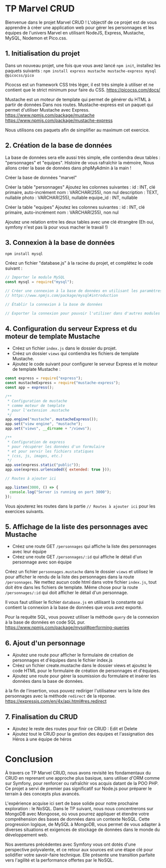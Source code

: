 # TP Marvel CRUD

Bienvenue dans le projet Marvel CRUD ! L'objectif de ce projet est de vous apprendre à créer une application web pour gérer les personnages et les équipes de l'univers Marvel en utilisant NodeJS, Express, Mustache, MySQL, Nodemon et Pico.css.

## 1. Initialisation du projet

Dans un nouveau projet, une fois que vous avez lancé `npm init`, installez les paquets suivants :
`npm install express mustache mustache-express mysql @picocss/pico`

Picocss est un framework CSS très léger, il est très simple à utiliser et ne contient que le strict minimum pour faire du CSS. https://picocss.com/docs/

Mustache est un moteur de template qui permet de générer du HTML à partir de données Dans nos routes.
Mustache-express est un paquet qui permet d'utiliser Mustache avec Express.
https://www.npmjs.com/package/mustache
https://www.npmjs.com/package/mustache-express

Nous utilisons ces paquets afin de simplifier au maximum cet exercice.

## 2. Création de la base de données

La base de données sera elle aussi très simple, elle contiendra deux tables : "personnages" et "equipes".
Histoire de vous rafraîchir la mémoire, Nous allons créer la base de données dans phpMyAdmin à la main !

Créer la base de données "marvel"

Créer la table "personnages"
Ajoutez les colonnes suivantes :
id : INT, clé primaire, auto-incrément
nom : VARCHAR(255), non nul
description : TEXT, nullable
photo : VARCHAR(255), nullable
equipe_id : INT, nullable

Créer la table "equipes"
Ajoutez les colonnes suivantes :
id : INT, clé primaire, auto-incrément
nom : VARCHAR(255), non nul

Ajoutez une relation entre les deux tables avec une clé étrangère (Eh oui, symfony n'est pas là pour vous macher le travail !)

## 3. Connexion à la base de données

`npm install mysql`

Créez un fichier "database.js" à la racine du projet, et complétez le code suivant :

```javascript
// Importer le module MySQL
const mysql = require("mysql");

// Créer une connexion à la base de données en utilisant les paramètres de connexion
// https://www.npmjs.com/package/mysql#introduction

// Établir la connexion à la base de données

// Exporter la connexion pour pouvoir l'utiliser dans d'autres modules
```

## 4. Configuration du serveur Express et du moteur de template Mustache

- Créez un fichier `index.js` dans le dossier du projet.
- Créez un dossier `views` qui contiendra les fichiers de template Mustache.
- Ajoutez le code suivant pour configurer le serveur Express et le moteur de template Mustache :

```javascript
const express = require("express");
const mustacheExpress = require("mustache-express");
const app = express();

/**
 * Configuration de mustache
 * comme moteur de template
 * pour l'extension .mustache
 */
app.engine("mustache", mustacheExpress());
app.set("view engine", "mustache");
app.set("views", __dirname + "/views");

/**
 * Configuration de express
 * pour récupérer les données d'un formulaire
 * et pour servir les fichiers statiques
 * (css, js, images, etc.)
 */
app.use(express.static("public"));
app.use(express.urlencoded({ extended: true }));

// Routes à ajouter ici

app.listen(3000, () => {
  console.log("Server is running on port 3000");
});
```

Vous ajouterez les routes dans la partie `// Routes à ajouter ici` pour les exercices suivants.

## 5. Affichage de la liste des personnages avec Mustache

- Créez une route GET `/personnages` qui affiche la liste des personnages avec leur équipe
- Créez une route GET `/personnages/:id` qui affiche le détail d'un personnage avec son équipe

Créez un fichier `personnages.mustache` dans le dossier `views` et utilisez le pour afficher le rendu de la liste des personnages dans la route `/personnages`. Ne mettez aucun code html dans votre fichier `index.js`, tout doit être dans les fichiers de template.
Même chose pour la route `/personnages/:id` qui doit afficher le détail d'un personnage.

Il vous faut utiliser le fichier `database.js` en utilisant la constante qui contient la connexion à la base de données que vous avez exporté.

Pour la requête SQL, vous pouvez utiliser la méthode `query` de la connexion à la base de données en code SQL pur.
https://www.npmjs.com/package/mysql#performing-queries

## 6. Ajout d'un personnage

- Ajoutez une route pour afficher le formulaire de création de personnages et d'équipes dans le fichier index.js
- Créez un fichier create.mustache dans le dossier views et ajoutez le code HTML pour le formulaire de création de personnages et d'équipes.
- Ajoutez une route pour gérer la soumission du formulaire et insérer les données dans la base de données.

à la fin de l'insertion, vous pouvez rediriger l'utilisateur vers la liste des personnages avec la méthode `redirect` de la réponse.
https://expressjs.com/en/4x/api.html#res.redirect

## 7. Finalisation du CRUD

- Ajoutez le reste des routes pour finir ce CRUD : Edit et Delete
- Ajoutez tout le CRUD pour la gestion des équipes et l'assignation des Héros à une équipe de héros

# Conclusion

À travers ce TP Marvel CRUD, nous avons revisité les fondamentaux du CRUD en reprenant une approche plus basique, sans utiliser d'ORM comme sur Symfony, pour renforcer ou rafraîchir vos acquis datant de la POO PHP. Ce projet a servi de premier pas significatif sur Node.js pour préparer le terrain à des concepts plus avancés.

L'expérience acquise ici sert de base solide pour notre prochaine exploration : le NoSQL. Dans le TP suivant, nous nous concentrerons sur MongoDB avec Mongoose, où vous pourrez appliquer et étendre votre compréhension des bases de données dans un contexte NoSQL. Cette progression logique, de MySQL à MongoDB, vous permet de vous adapter à diverses situations et exigences de stockage de données dans le monde du développement web.

Nos aventures précédentes avec Symfony vous ont dotés d'une perspective polyvalente, et ce retour aux sources est une étape clé pour solidifier votre savoir-faire technique. Elle présente une transition parfaite vers l'agilité et la performance offertes par le NoSQL.
